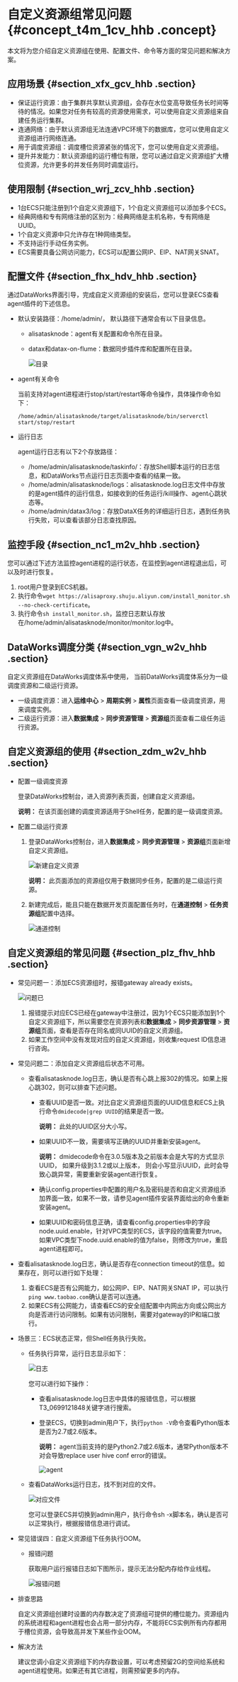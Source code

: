 # 自定义资源组常见问题 {#concept_t4m_1cv_hhb .concept}

本文将为您介绍自定义资源组在使用、配置文件、命令等方面的常见问题和解决方案。

## 应用场景 {#section_xfx_gcv_hhb .section}

-   保证运行资源：由于集群共享默认资源组，会存在水位变高导致任务长时间等待的情况。如果您对任务有较高的资源使用需求，可以使用自定义资源组来自建任务运行集群。
-   连通网络：由于默认资源组无法连通VPC环境下的数据库，您可以使用自定义资源组进行网络连通。
-   用于调度资源组：调度槽位资源紧张的情况下，您可以使用自定义资源组。
-   提升并发能力：默认资源组的运行槽位有限，您可以通过自定义资源组扩大槽位资源，允许更多的并发任务同时调度运行。

## 使用限制 {#section_wrj_zcv_hhb .section}

-   1台ECS只能注册到1个自定义资源组下，1个自定义资源组可以添加多个ECS。
-   经典网络和专有网络注册的区别为：经典网络是主机名称，专有网络是UUID。
-   1个自定义资源中只允许存在1种网络类型。
-   不支持运行手动任务实例。
-   ECS需要具备公网访问能力，ECS可以配置公网IP、EIP、NAT网关SNAT。

## 配置文件 {#section_fhx_hdv_hhb .section}

通过DataWorks界面引导，完成自定义资源组的安装后，您可以登录ECS查看agent插件的下述信息。

-   默认安装路径：/home/admin/， 默认路径下通常会有以下目录信息。
    -   alisatasknode：agent有关配置和命令所在目录。
    -   datax和datax-on-flume：数据同步插件库和配置所在目录。

        ![目录](http://static-aliyun-doc.oss-cn-hangzhou.aliyuncs.com/assets/img/154585/156699033443376_zh-CN.png)

-   agent有关命令

    当前支持对agent进程进行stop/start/restart等命令操作，具体操作命令如下：

    ``` {#codeblock_fm0_aip_rlr}
    /home/admin/alisatasknode/target/alisatasknode/bin/serverctl start/stop/restart
    ```

-   运行日志

    agent运行日志有以下2个存放路径：

    -   /home/admin/alisatasknode/taskinfo/：存放Shell脚本运行的日志信息，和DataWorks节点运行日志页面中查看的结果一致。
    -   /home/admin/alisatasknode/logs：alisatasknode.log日志文件中存放的是agent插件的运行信息，如接收到的任务运行/kill操作、agent心跳状态等。
    -   /home/admin/datax3/log：存放DataX任务的详细运行日志，遇到任务执行失败，可以查看该部分日志查找原因。

## 监控手段 {#section_nc1_m2v_hhb .section}

您可以通过下述方法监控agent进程的运行状态，在监控到agent进程退出后，可以及时进行恢复。

1.  root用户登录到ECS机器。
2.  执行命令`wget https://alisaproxy.shuju.aliyun.com/install_monitor.sh --no-check-certificate`。
3.  执行命令`sh install_monitor.sh`，监控日志默认存放在/home/admin/alisatasknode/monitor/monitor.log中。

## DataWorks调度分类 {#section_vgn_w2v_hhb .section}

自定义资源组在DataWorks调度体系中使用， 当前DataWorks调度体系分为一级调度资源和二级运行资源。

-   一级调度资源：进入**运维中心** \> **周期实例** \> **属性**页面查看一级调度资源，用来调度实例。
-   二级运行资源：进入**数据集成** \> **同步资源管理** \> **资源组**页面查看二级任务运行资源。

## 自定义资源组的使用 {#section_zdm_w2v_hhb .section}

-   配置一级调度资源

    登录DataWorks控制台，进入资源列表页面，创建自定义资源组。

    **说明：** 在该页面创建的调度资源适用于Shell任务，配置的是一级调度资源。

-   配置二级运行资源
    1.  登录DataWorks控制台，进入**数据集成** \> **同步资源管理** \> **资源组**页面新增自定义资源组。

        ![新建自定义资源](http://static-aliyun-doc.oss-cn-hangzhou.aliyuncs.com/assets/img/154585/156699033443378_zh-CN.png)

        **说明：** 此页面添加的资源组仅用于数据同步任务，配置的是二级运行资源。

    2.  新建完成后，能且只能在数据开发页面配置任务时，在**通道控制** \> **任务资源组**配置中选择。

        ![通道控制](http://static-aliyun-doc.oss-cn-hangzhou.aliyuncs.com/assets/img/16221/15669903357675_zh-CN.png)


## 自定义资源组的常见问题 {#section_plz_fhv_hhb .section}

-   常见问题一：添加ECS资源组时，报错gateway already exists。

    ![问题已](http://static-aliyun-doc.oss-cn-hangzhou.aliyuncs.com/assets/img/154585/156699033543384_zh-CN.png)

    1.  报错提示对应ECS已经在gateway中注册过，因为1个ECS只能添加到1个自定义资源组下，所以需要您在资源列表和**数据集成** \> **同步资源管理** \> **资源组**页面，查看是否存在同名或同UUID的自定义资源组。
    2.  如果工作空间中没有发现对应的自定义资源组，则收集request ID信息进行咨询。
-   常见问题二：添加自定义资源组后状态不可用。
    -   查看alisatasknode.log日志，确认是否有心跳上报302的情况。如果上报心跳302，则可以排查下述问题。
        -   查看UUID是否一致。对比自定义资源组页面的UUID信息和ECS上执行命令`dmidecode|grep UUID`的结果是否一致。

            **说明：** 此处的UUID区分大小写。

        -   如果UUID不一致，需要填写正确的UUID并重新安装agent。

            **说明：** dmidecode命令在3.0.5版本及之前版本会是大写的方式显示UUID， 如果升级到3.1.2或以上版本， 则会小写显示UUID，此时会导致心跳异常，需要重新安装agent进行恢复。

        -   确认config.properties中配置的用户名及密码是否和自定义资源组添加界面一致，如果不一致，请参见agent插件安装界面给出的命令重新安装agent。
        -   如果UUID和密码信息正确，请查看config.properties中的字段node.uuid.enable，针对VPC类型的ECS，该字段的值需要为true。如果VPC类型下node.uuid.enable的值为false，则修改为true，重启agent进程即可。
-   查看alisatasknode.log日志，确认是否存在connection timeout的信息。如果存在，则可以进行如下处理：
    1.  查看ECS是否有公网能力，如公网IP、EIP、NAT网关SNAT IP，可以执行`ping www.taobao.com`确认是否可以连通。
    2.  如果ECS有公网能力，请查看ECS的安全组配置中内网出方向或公网出方向是否进行访问限制。如果有访问限制，需要对gateway的IP和端口放行。
-   场景三：ECS状态正常，但Shell任务执行失败。
    -   任务执行异常，运行日志显示如下：

        ![日志](http://static-aliyun-doc.oss-cn-hangzhou.aliyuncs.com/assets/img/154585/156699033543388_zh-CN.png)

        您可以进行如下操作：

        -   查看alisatasknode.log日志中具体的报错信息，可以根据T3\_0699121848关键字进行搜索。
        -   登录ECS，切换到admin用户下，执行`python -V`命令查看Python版本是否为2.7或2.6版本。

            **说明：** agent当前支持的是Python2.7或2.6版本，通常Python版本不对会导致replace user hive conf error的错误。

            ![agent](http://static-aliyun-doc.oss-cn-hangzhou.aliyuncs.com/assets/img/154585/156699033543391_zh-CN.png)

    -   查看DataWorks运行日志，找不到对应的文件。

        ![对应文件](http://static-aliyun-doc.oss-cn-hangzhou.aliyuncs.com/assets/img/154585/156699033543392_zh-CN.png)

        您可以登录ECS并切换到admin用户，执行命令sh -x脚本名，确认是否可以正常执行，根据报错信息进行调试。

-   常见错误四：自定义资源组下任务执行OOM。
    -   报错问题

        获取用户运行报错日志如下图所示，提示无法分配内存给作业线程。

        ![报错问题](http://static-aliyun-doc.oss-cn-hangzhou.aliyuncs.com/assets/img/154585/156699033543393_zh-CN.png)

-   排查思路

    自定义资源组创建时设置的内存数决定了资源组可提供的槽位能力。资源组内的系统进程和agent进程也会占用一部分内存，不能将ECS实例所有内存都用于槽位资源，会导致高并发下某些作业OOM。

-   解决方法

    建议您调小自定义资源组下的内存数设置，可以考虑预留2G的空间给系统和agent进程使用。如果还有其它进程，则需预留更多的内存。


